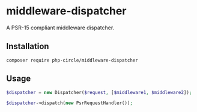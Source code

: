 # middleware-dispatcher
A PSR-15 compliant middleware dispatcher.

## Installation
`composer require php-circle/middleware-dispatcher`

## Usage
```php
$dispatcher = new Dispatcher($request, [$middleware1, $middleware2]);

$dispatcher->dispatch(new PsrRequestHandler());
```
